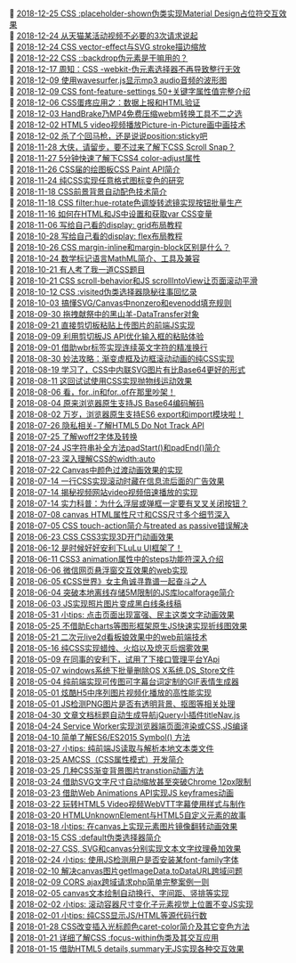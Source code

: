 ##   
🎉  [2018-12-25 CSS :placeholder-shown伪类实现Material Design占位符交互效果](https://www.zhangxinxu.com/wordpress/2018/12/css-placeholder-shown-material-design/)  
🎉  [2018-12-24 从天猫某活动视频不必要的3次请求说起](https://www.zhangxinxu.com/wordpress/2018/12/video-moov-box/)  
🎉  [2018-12-24 CSS vector-effect与SVG stroke描边缩放](https://www.zhangxinxu.com/wordpress/2018/12/vector-effect-non-scaling-stroke/)  
🎉  [2018-12-22 CSS ::backdrop伪元素是干嘛用的？](https://www.zhangxinxu.com/wordpress/2018/12/css-backdrop-pseudo-element/)  
🎉  [2018-12-17 周知：CSS -webkit-伪元素选择器不再导致整行无效](https://www.zhangxinxu.com/wordpress/2018/12/css-webkit-%e4%bc%aa%e5%85%83%e7%b4%a0-%e9%80%89%e6%8b%a9%e5%99%a8-%e6%97%a0%e6%95%88/)  
🎉  [2018-12-09 使用wavesurfer.js显示mp3 audio音频的波形图](https://www.zhangxinxu.com/wordpress/2018/12/wavesurfer-js-mp3-audio-wave/)  
🎉  [2018-12-09 CSS font-feature-settings 50+关键字属性值完整介绍](https://www.zhangxinxu.com/wordpress/2018/12/css-font-feature-settings-keyword-value/)  
🎉  [2018-12-06 CSS蛋疼应用之：数据上报和HTML验证](https://www.zhangxinxu.com/wordpress/2018/12/css-data-report-html-validate/)  
🎉  [2018-12-03 HandBrake乃MP4免费压缩webm转换工具不二之选](https://www.zhangxinxu.com/wordpress/2018/12/handbrake-web-mp4-video-compress/)  
🎉  [2018-12-02 HTML5 video视频播放Picture-in-Picture画中画技术](https://www.zhangxinxu.com/wordpress/2018/12/html5-video-play-picture-in-picture/)  
🎉  [2018-12-02 杀了个回马枪，还是说说position:sticky吧](https://www.zhangxinxu.com/wordpress/2018/12/css-position-sticky/)  
🎉  [2018-11-28 大侠，请留步，要不过来了解下CSS Scroll Snap？](https://www.zhangxinxu.com/wordpress/2018/11/know-css-scroll-snap/)  
🎉  [2018-11-27 5分钟快速了解下CSS4 color-adjust属性](https://www.zhangxinxu.com/wordpress/2018/11/css4-color-adjust/)  
🎉  [2018-11-26 CSS届的绘图板CSS Paint API简介](https://www.zhangxinxu.com/wordpress/2018/11/css-paint-api-canvas/)  
🎉  [2018-11-24 纯CSS实现任意格式图标变色的研究](https://www.zhangxinxu.com/wordpress/2018/11/css-change-icon-color/)  
🎉  [2018-11-18 CSS前景背景自动配色技术简介](https://www.zhangxinxu.com/wordpress/2018/11/css-background-color-font-auto-match/)  
🎉  [2018-11-18 CSS filter:hue-rotate色调旋转滤镜实现按钮批量生产](https://www.zhangxinxu.com/wordpress/2018/11/css-filter-hue-rotate-button/)  
🎉  [2018-11-16 如何在HTML和JS中设置和获取var CSS变量](https://www.zhangxinxu.com/wordpress/2018/11/html-js-set-css-css3-var%e5%8f%98%e9%87%8f/)  
🎉  [2018-11-06 写给自己看的display: grid布局教程](https://www.zhangxinxu.com/wordpress/2018/11/display-grid-css-css3/)  
🎉  [2018-10-28 写给自己看的display: flex布局教程](https://www.zhangxinxu.com/wordpress/2018/10/display-flex-css3-css/)  
🎉  [2018-10-26 CSS margin-inline和margin-block区别是什么？](https://www.zhangxinxu.com/wordpress/2018/10/diff-css-margin-inline-margin-block/)  
🎉  [2018-10-24 数学标记语言MathML简介、工具及兼容](https://www.zhangxinxu.com/wordpress/2018/10/mathml-%e5%85%bc%e5%ae%b9-%e5%b7%a5%e5%85%b7/)  
🎉  [2018-10-21 有人考了我一道CSS题目](https://www.zhangxinxu.com/wordpress/2018/10/a-css-%e9%a2%98%e7%9b%ae/)  
🎉  [2018-10-21 CSS scroll-behavior和JS scrollIntoView让页面滚动平滑](https://www.zhangxinxu.com/wordpress/2018/10/scroll-behavior-scrollintoview-%e5%b9%b3%e6%bb%91%e6%bb%9a%e5%8a%a8/)  
🎉  [2018-10-12 CSS :visited伪类选择器隐秘往事回忆录](https://www.zhangxinxu.com/wordpress/2018/10/css-visited-pseudo-class/)  
🎉  [2018-10-03 搞懂SVG/Canvas中nonzero和evenodd填充规则](https://www.zhangxinxu.com/wordpress/2018/10/nonzero-evenodd-fill-mode-rule/)  
🎉  [2018-09-30 拖拽献祭中的黑山羊-DataTransfer对象](https://www.zhangxinxu.com/wordpress/2018/09/drag-drop-datatransfer-js/)  
🎉  [2018-09-21 直接剪切板粘贴上传图片的前端JS实现](https://www.zhangxinxu.com/wordpress/2018/09/ajax-upload-image-from-clipboard/)  
🎉  [2018-09-09 利用剪切板JS API优化输入框的粘贴体验](https://www.zhangxinxu.com/wordpress/2018/09/js-clipboard-api-paste-input/)  
🎉  [2018-09-01 借助wbr标签实现连续英文字符的精准换行](https://www.zhangxinxu.com/wordpress/2018/09/html-wbr-word-break/)  
🎉  [2018-08-30 妙法攻略：渐变虚框及边框滚动动画的纯CSS实现](https://www.zhangxinxu.com/wordpress/2018/08/css-gradient-dashed-border/)  
🎉  [2018-08-19 学习了，CSS中内联SVG图片有比Base64更好的形式](https://www.zhangxinxu.com/wordpress/2018/08/css-svg-background-image-base64-encode/)  
🎉  [2018-08-11 这回试试使用CSS实现抛物线运动效果](https://www.zhangxinxu.com/wordpress/2018/08/css-css3-%e6%8a%9b%e7%89%a9%e7%ba%bf%e5%8a%a8%e7%94%bb/)  
🎉  [2018-08-06 看，for..in和for..of在那里吵架！](https://www.zhangxinxu.com/wordpress/2018/08/for-in-es6-for-of/)  
🎉  [2018-08-04 原来浏览器原生支持JS Base64编码解码](https://www.zhangxinxu.com/wordpress/2018/08/js-base64-atob-btoa-encode-decode/)  
🎉  [2018-08-02 万岁，浏览器原生支持ES6 export和import模块啦！](https://www.zhangxinxu.com/wordpress/2018/08/browser-native-es6-export-import-module/)  
🎉  [2018-07-26 隐私相关-了解HTML5 Do Not Track API](https://www.zhangxinxu.com/wordpress/2018/07/navigator-do-not-track-api/)  
🎉  [2018-07-25 了解woff2字体及转换](https://www.zhangxinxu.com/wordpress/2018/07/known-woff2-mime-convert/)  
🎉  [2018-07-24 JS字符串补全方法padStart()和padEnd()简介](https://www.zhangxinxu.com/wordpress/2018/07/js-padstart-padend/)  
🎉  [2018-07-23 深入理解CSS的width:auto](https://www.zhangxinxu.com/wordpress/2018/07/css-width-auto/)  
🎉  [2018-07-22 Canvas中颜色过渡动画效果的实现](https://www.zhangxinxu.com/wordpress/2018/07/canvas-color-transition/)  
🎉  [2018-07-14 一行CSS实现滚动时藏在信息流后面的广告效果](https://www.zhangxinxu.com/wordpress/2018/07/css-information-stream-advertisement/)  
🎉  [2018-07-14 揭秘视频网站video视频倍速播放的实现](https://www.zhangxinxu.com/wordpress/2018/07/html5-video-double-speed-play/)  
🎉  [2018-07-14 实力科普：为什么浮层或弹框一定要有叉叉关闭按钮？](https://www.zhangxinxu.com/wordpress/2018/07/why-dialog-panel-need-close-button/)  
🎉  [2018-07-08 canvas HTML属性尺寸和CSS尺寸多个细节深入](https://www.zhangxinxu.com/wordpress/2018/07/canvas-html-size-css-size/)  
🎉  [2018-07-05 CSS touch-action简介与treated as passive错误解决](https://www.zhangxinxu.com/wordpress/2018/07/chrome-safari-touchmove-preventdefault-treated-as-passive/)  
🎉  [2018-06-23 CSS CSS3实现3D开门动画效果](https://www.zhangxinxu.com/wordpress/2018/06/css-css3-3d-open-door-animation/)  
🎉  [2018-06-12 是时候好好安利下LuLu UI框架了！](https://www.zhangxinxu.com/wordpress/2018/06/lulu-ui/)  
🎉  [2018-06-11 CSS3 animation属性中的steps功能符深入介绍](https://www.zhangxinxu.com/wordpress/2018/06/css3-animation-steps-step-start-end/)  
🎉  [2018-06-06 微信网页悬浮窗交互效果的web实现](https://www.zhangxinxu.com/wordpress/2018/06/wechat-web-page-float-window-interaction/)  
🎉  [2018-06-05 《CSS世界》女主角诚寻靠谱一起奋斗之人](https://www.zhangxinxu.com/wordpress/2018/06/lovers-marriage/)  
🎉  [2018-06-04 突破本地离线存储5M限制的JS库localforage简介](https://www.zhangxinxu.com/wordpress/2018/06/js-localforage-localstorage-indexdb/)  
🎉  [2018-06-03 JS实现照片图片变成黑白线条线稿](https://www.zhangxinxu.com/wordpress/2018/06/js-canny-edge-photo-image-to-line/)  
🎉  [2018-05-31 小tips: 点击页面出现富强、民主这类文字动画效果](https://www.zhangxinxu.com/wordpress/2018/05/click-page-popup-text-tips/)  
🎉  [2018-05-25 不借助Echarts等图形框架原生JS快速实现折线图效果](https://www.zhangxinxu.com/wordpress/2018/05/js-dom-transform-line-chart/)  
🎉  [2018-05-21 二次元live2d看板娘效果中的web前端技术](https://www.zhangxinxu.com/wordpress/2018/05/live2d-web-webgl-js/)  
🎉  [2018-05-16 纯CSS实现蜡烛、火焰以及熄灭后烟雾效果](https://www.zhangxinxu.com/wordpress/2018/05/pure-css-candle-flame-smoke/)  
🎉  [2018-05-09 在同事的安利下，试用了下接口管理平台YApi](https://www.zhangxinxu.com/wordpress/2018/05/introduce-yapi-api/)  
🎉  [2018-05-07 windows系统下批量删除OS X系统.DS_Store文件](https://www.zhangxinxu.com/wordpress/2018/05/windows-bat-delete-os-x-ds_store/)  
🎉  [2018-05-04 纯前端实现可传图可字幕台词定制的GIF表情生成器](https://www.zhangxinxu.com/wordpress/2018/05/js-custom-gif-generate/)  
🎉  [2018-05-01 炫酷H5中序列图片视频化播放的高性能实现](https://www.zhangxinxu.com/wordpress/2018/05/image-sequence-html5-video-play/)  
🎉  [2018-05-01 JS检测PNG图片是否有透明背景、抠图等相关处理](https://www.zhangxinxu.com/wordpress/2018/05/canvas-png-transparent-background-detect/)  
🎉  [2018-04-30 文章文档标题自动生成导航jQuery小插件titleNav.js](https://www.zhangxinxu.com/wordpress/2018/04/jquery-plugin-document-article-title-nav-js/)  
🎉  [2018-04-24 Service Worker实现浏览器端页面渲染或CSS,JS编译](https://www.zhangxinxu.com/wordpress/2018/04/service-worker-client-online-html-css-complie/)  
🎉  [2018-04-10 简单了解ES6/ES2015 Symbol() 方法](https://www.zhangxinxu.com/wordpress/2018/04/known-es6-symbol-function/)  
🎉  [2018-03-27 小tips: 纯前端JS读取与解析本地文本类文件](https://www.zhangxinxu.com/wordpress/2018/03/js-parse-text-file/)  
🎉  [2018-03-25 AMCSS（CSS属性模式）开发简介](https://www.zhangxinxu.com/wordpress/2018/03/amcss-attribute-modules-css/)  
🎉  [2018-03-25 几种CSS渐变背景图片transtion动画方法](https://www.zhangxinxu.com/wordpress/2018/03/background-gradient-transtion/)  
🎉  [2018-03-24 借助SVG文字尺寸自动缩放甚至突破Chrome 12px限制](https://www.zhangxinxu.com/wordpress/2018/03/svg-text-font-size-auto-scale/)  
🎉  [2018-03-23 借助Web Animations API实现JS keyframes动画](https://www.zhangxinxu.com/wordpress/2018/03/web-animations-api-dynamic-feature-animation/)  
🎉  [2018-03-22 玩转HTML5 Video视频WebVTT字幕使用样式与制作](https://www.zhangxinxu.com/wordpress/2018/03/html5-video-webvtt-subtitle/)  
🎉  [2018-03-20 HTMLUnknownElement与HTML5自定义元素的故事](https://www.zhangxinxu.com/wordpress/2018/03/htmlunknownelement-html5-custom-elements/)  
🎉  [2018-03-18 小tips: 在canvas上实现元素图片镜像翻转动画效果](https://www.zhangxinxu.com/wordpress/2018/03/canvas-image-element-mirror-animation/)  
🎉  [2018-03-15 CSS :default伪类选择器简介](https://www.zhangxinxu.com/wordpress/2018/03/css3-default-pseudo-class-selector/)  
🎉  [2018-02-27 CSS, SVG和canvas分别实现文本文字纹理叠加效果](https://www.zhangxinxu.com/wordpress/2018/02/css-svg-canvas-text-pattern-overlay/)  
🎉  [2018-02-24 小tips: 使用JS检测用户是否安装某font-family字体](https://www.zhangxinxu.com/wordpress/2018/02/js-detect-suppot-font-family/)  
🎉  [2018-02-10 解决canvas图片getImageData,toDataURL跨域问题](https://www.zhangxinxu.com/wordpress/2018/02/crossorigin-canvas-getimagedata-cors/)  
🎉  [2018-02-09 CORS ajax跨域请求php简单完整案例一则](https://www.zhangxinxu.com/wordpress/2018/02/cors-ajax-xmlhttprequest-php/)  
🎉  [2018-02-05 canvas文本绘制自动换行、字间距、竖排等实现](https://www.zhangxinxu.com/wordpress/2018/02/canvas-text-break-line-letter-spacing-vertical/)  
🎉  [2018-02-02 小tips: 滚动容器尺寸变化子元素视觉上位置不变JS实现](https://www.zhangxinxu.com/wordpress/2018/02/container-scroll-position-hold/)  
🎉  [2018-02-01 小tips: 纯CSS显示JS/HTML等源代码行数](https://www.zhangxinxu.com/wordpress/2018/02/pure-css-js-html-code-line-number/)  
🎉  [2018-01-28 CSS改变插入光标颜色caret-color简介及其它变色方法](https://www.zhangxinxu.com/wordpress/2018/01/css-caret-color-first-line/)  
🎉  [2018-01-21 详细了解CSS :focus-within伪类及其交互应用](https://www.zhangxinxu.com/wordpress/2018/01/css-focus-within-pseudo-class-selector/)  
🎉  [2018-01-15 借助HTML5 details,summary无JS实现各种交互效果](https://www.zhangxinxu.com/wordpress/2018/01/html5-details-summary-no-js-ux/)  
